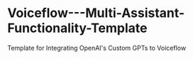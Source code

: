 # Voiceflow---Multi-Assistant-Functionality-Template
Template for Integrating OpenAI's Custom GPTs to Voiceflow
